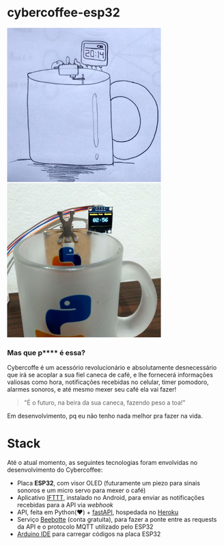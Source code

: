 # cybercoffee-esp32

<p float="left">
<img src="https://github.com/renanstd/cybercoffee-esp32/blob/main/screenshots/print01.jpg" width="360" height="360"/>
<img src="https://github.com/renanstd/cybercoffee-esp32/blob/main/screenshots/print02.jpg" width="360" height="360"/>
</p>

### Mas que p**** é essa?

Cybercoffe é um acessório revolucionário e absolutamente desnecessário que irá se acoplar a sua fiel caneca de café, e lhe fornecerá informações valiosas como hora, notificações recebidas no celular, timer pomodoro, alarmes sonoros, e até mesmo mexer seu café ela vai fazer!

>"É o futuro, na beira da sua caneca, fazendo peso a toa!"

Em desenvolvimento, pq eu não tenho nada melhor pra fazer na vida.

# Stack

Até o atual momento, as seguintes tecnologias foram envolvidas no desenvolvimento do Cybercoffee:

- Placa **ESP32**, com visor OLED (futuramente um piezo para sinais sonoros e um micro servo para mexer o café)
- Aplicativo [IFTTT](https://play.google.com/store/apps/details?id=com.ifttt.ifttt&hl=pt_BR&gl=US), instalado no Android, para enviar as notificações recebidas para a API via *webhook*
- API, feita em Python(:heart:) + [fastAPI](https://fastapi.tiangolo.com/), hospedada no [Heroku](https://www.heroku.com/)
- Serviço [Beebotte](https://beebotte.com/home) (conta gratuita), para fazer a ponte entre as requests da API e o protocolo MQTT utilizado pelo ESP32
- [Arduino IDE](https://www.arduino.cc/en/software) para carregar códigos na placa ESP32
